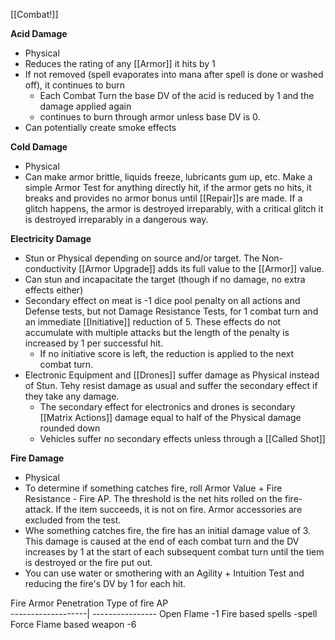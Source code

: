 [[Combat!]]

**Acid Damage**
- Physical
- Reduces the rating of any [[Armor]] it hits by 1
- If not removed (spell evaporates into mana after spell is done or washed off), it continues to burn
	- Each Combat Turn the base DV of the acid is reduced by 1 and the damage applied again
	- continues to burn through armor unless base DV is 0.
- Can potentially create smoke effects

**Cold Damage**
- Physical
- Can make armor brittle, liquids freeze, lubricants gum up, etc. Make a simple Armor Test for anything directly hit, if the armor gets no hits, it breaks and provides no armor bonus until [[Repair]]s are made. If a glitch happens, the armor is destroyed irreparably, with a critical glitch it is destroyed irreparably in a dangerous way.

**Electricity Damage**
- Stun or Physical depending on source and/or target. The Non-conductivity [[Armor Upgrade]] adds its full value to the [[Armor]] value.
- Can stun and incapacitate the target (though if no damage, no extra effects either)
- Secondary effect on meat is -1 dice pool penalty on all actions and Defense tests, but not Damage Resistance Tests, for 1 combat turn and an immediate [[Initiative]] reduction of 5. These effects do not accumulate with multiple attacks but the length of the penalty is increased by 1 per successful hit. 
	- If no initiative score is left, the reduction is applied to the next combat turn.
- Electronic Equipment and [[Drones]] suffer damage as Physical instead of Stun. Tehy resist damage as usual and suffer the secondary effect if they take any damage.
	- The secondary effect for electronics and drones is secondary [[Matrix Actions]] damage equal to half of the Physical damage rounded down
	- Vehicles suffer no secondary effects unless through a [[Called Shot]]

**Fire Damage**
- Physical
- To determine if something catches fire, roll Armor Value + Fire Resistance - Fire AP. The threshold is the net hits rolled on the fire-attack. If the item succeeds, it is not on fire. Armor accessories are excluded from the test.
- Whe something catches fire, the fire has an initial damage value of 3. This damage is caused at the end of each combat turn and the DV increases by 1 at the start of each subsequent combat turn until the tiem is destroyed or the fire put out. 
- You can use water or smothering with an Agility + Intuition Test and reducing the fire's DV by 1 for each hit.

Fire Armor Penetration
Type of fire				AP	
-------------------| ----------------
Open Flame				-1
Fire based spells		-spell Force
Flame based weapon	-6